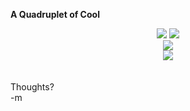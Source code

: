 <b>A Quadruplet of Cool</b>
<br /><center><img src="http://en.wikipedia.org/upload/e/e8/Carl_Orff.jpg" /> <img src="http://www.selmer.com/98fallnewsletter/coltrane.jpg" />
<br /><img src="http://www.werewolfpage.com/multimedia/stills/movie_images/curse_of_the_ww-2.jpg" />
<br /><img src="http://static.wired.com/serial/95/20/01/stuff/3.gif" /></center>
<br />
<br />Thoughts?
<br />-m
<br />
<br />